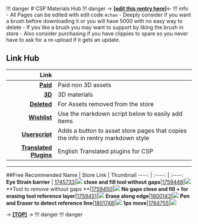 !!! danger
	# CSP Materials Hub
!!! danger
-> [**[edit this rentry here]**](https://rentry.org/CSP_materials/edit)<-
!!! info
	- All Pages can be edited with edit code `4chan`
	- Deeply consider if you want a brush before downloading it or you will have 5000 with no easy way to delete
	- If you like a brush you may want to support by liking the brush in store
	- Also consider purchasing if you have clippies to spare so you never have to ask for a re-upload if it gets an update.

## Link Hub
 Link |  | 
 ----: | :---- 
[**Paid**](https://rentry.org/CSP_asset_store) | Paid non 3D assets |
[**3D**](https://rentry.org/CSP_3D) | 3D materials |
[**Deleted**](https://rentry.org/CSP_Deleted) | For Assets removed from the store |
[**Wishlist**](https://rentry.org/Brush_Wishlist) | Use the markdown script below to easily add items | 
[**Userscript**](https://rentry.org/CSP_markdown_script) | Adds a button to asset store pages that copies the info in rentry markdown style 
[**Translated Plugins**](https://rentry.org/CSP_English_Plugins) | English Translated plugins for CSP

***

##Free Recommended
 Name | Store Link | Thumbnail
 ----: | :----: | :----: 
**Eye Strain barrier** | [1745733](https://assets.clip-studio.com/en-us/detail?id=1745733)|![](https://celclipmaterialprod.s3-ap-northeast-1.amazonaws.com/33/57/1745733/thumbnail)
**close and fill tool without gaps**|[1759448](https://assets.clip-studio.com/en-us/detail?id=1759448)|![](https://celclipmaterialprod.s3-ap-northeast-1.amazonaws.com/48/94/1759448/thumbnail?1604532366)
**Tool to remove without gaps **|[1759450](https://assets.clip-studio.com/en-us/detail?id=1759450)|![](https://celclipmaterialprod.s3-ap-northeast-1.amazonaws.com/50/94/1759450/thumbnail)
**No gaps close and fill + for erasing tool reference layer**|[1759451](https://assets.clip-studio.com/en-us/detail?id=1759451)|![](https://celclipmaterialprod.s3-ap-northeast-1.amazonaws.com/51/94/1759451/thumbnail)
**Erase along edge**|[1800143](https://assets.clip-studio.com/en-us/detail?id=1800143)|![](https://celclipmaterialprod.s3-ap-northeast-1.amazonaws.com/43/01/1800143/thumbnail?1610868408)
**Pen and Eraser to detect reference line**|[1801748](https://assets.clip-studio.com/en-us/detail?id=1801748)|![](https://celclipmaterialprod.s3-ap-northeast-1.amazonaws.com/48/17/1801748/thumbnail?1606475997)
**1px move**|[1784755](https://assets.clip-studio.com/en-us/detail?id=1784755)|![](https://celclipmaterialprod.s3-ap-northeast-1.amazonaws.com/55/47/1784755/thumbnail?1598888260)

-> [**[TOP]**]() ->
!!! danger
    !!! danger